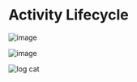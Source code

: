 # Activity Lifecycle

![image](https://user-images.githubusercontent.com/58808609/101505429-7248ff00-399c-11eb-8c75-bb6dd4d5ce59.png)

![image](https://user-images.githubusercontent.com/58808609/101506075-1f237c00-399d-11eb-8ae2-d83257210425.png)

![log cat](https://user-images.githubusercontent.com/58808609/101505351-5ba2a800-399c-11eb-937e-f8a42a482262.png)

